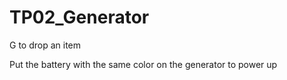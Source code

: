 # TP02_Generator

G to drop an item

Put the battery with the same color on the generator to power up
